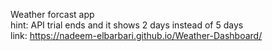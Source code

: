 Weather forcast app
</br>
hint: API trial ends and it shows 2 days instead of 5 days
</br>
link: https://nadeem-elbarbari.github.io/Weather-Dashboard/
